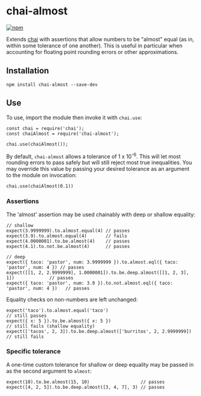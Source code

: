 # chai-almost

[![npm](https://img.shields.io/npm/v/chai-almost.svg)](https://www.npmjs.com/package/chai-almost)

Extends [chai](https://github.com/chaijs/chai) with assertions that allow numbers to be "almost" equal (as in, within some tolerance of one another). This is useful in particular when accounting for floating point rounding errors or other approximations.

## Installation

```
npm install chai-almost --save-dev
```

## Use
To use, import the module then invoke it with `chai.use`:

```
const chai = require('chai');
const chaiAlmost = require('chai-almost');

chai.use(chaiAlmost());
```

By default, `chai-almost` allows a tolerance of 1 x 10<sup>-6</sup>. This will let most rounding errors to pass safely but will still reject most true inequalities. You may override this value by passing your desired tolerance as an argument to the module on invocation:

```
chai.use(chaiAlmost(0.1))
```

### Assertions

The 'almost' assertion may be used chainably with deep or shallow equality:

```
// shallow
expect(3.9999999).to.almost.equal(4) // passes
expect(3.9).to.almost.equal(4) 		 // fails
expect(4.0000001).to.be.almost(4) 	 // passes
expect(4.1).to.not.be.almost(4)		 // passes

// deep
expect({ taco: 'pastor', num: 3.9999999 }).to.almost.eql({ taco: 'pastor', num: 4 }) // passes
expect([[1, 2, 2.9999999], 1.0000001]).to.be.deep.almost([[1, 2, 3], 1])             // passes
expect({ taco: 'pastor', num: 3.9 }).to.not.almost.eql({ taco: 'pastor', num: 4 })   // passes
```

Equality checks on non-numbers are left unchanged:

```
expect('taco').to.almost.equal('taco')                                // still passes
expect({ x: 5 }).to.be.almost({ x: 5 })                               // still fails (shallow equality)
expect(['tacos', 2, 3]).to.be.deep.almost(['burritos', 2, 2.9999999]) // still fails
```

### Specific tolerance

A one-time custom tolerance for shallow or deep equality may be passed in as the second argument to `almost`:

```
expect(10).to.be.almost(15, 10)                   // passes
expect([4, 2, 5]).to.be.deep.almost([3, 4, 7], 3) // passes
```
